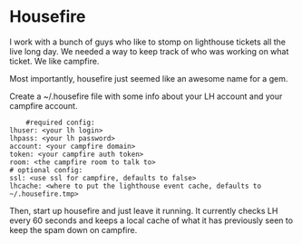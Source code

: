 Housefire
=========

I work with a bunch of guys who like to stomp on lighthouse tickets all the
live long day. We needed a way to keep track of who was working on what
ticket. We like campfire.

Most importantly, housefire just seemed like an awesome name for a gem.

Create a ~/.housefire file with some info about your LH account and your
campfire account.

		#required config:
  	lhuser: <your lh login>
  	lhpass: <your lh password>
  	account: <your campfire domain>
  	token: <your campfire auth token>
  	room: <the campfire room to talk to>
  	# optional config:
  	ssl: <use ssl for campfire, defaults to false>
  	lhcache: <where to put the lighthouse event cache, defaults to ~/.housefire.tmp>

Then, start up housefire and just leave it running. It currently checks LH
every 60 seconds and keeps a local cache of what it has previously seen to
keep the spam down on campfire.

